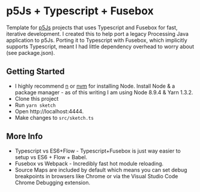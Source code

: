# p5Js + Typescript + Fusebox
Template for [p5Js](https://p5js.org/) projects that uses Typescript and Fusebox for fast, iterative development.  I created this to help port a legacy Processing Java application to p5Js.  Porting it to Typescript with Fusebox, which implicitly supports Typescript, meant I had little dependency overhead to worry about (see package.json).

## Getting Started
* I highly recommend [n](https://github.com/tj/n) or [nvm](https://github.com/creationix/nvm) for installing Node.  Install Node & a package manager - as of this writing I am using Node 8.9.4 & Yarn 1.3.2.
* Clone this project
* Run `yarn sketch`
* Open http://localhost:4444.
* Make changes to `src/sketch.ts`

## More Info
* Typescript vs ES6+Flow - Typescript+Fusebox is just way easier to setup vs ES6 + Flow + Babel.
* Fusebox vs Webpack - Incredibly fast hot module reloading.
* Source Maps are included by default which means you can set debug breakpoints in browsers like Chrome or via the Visual Studio Code Chrome Debugging extension.
